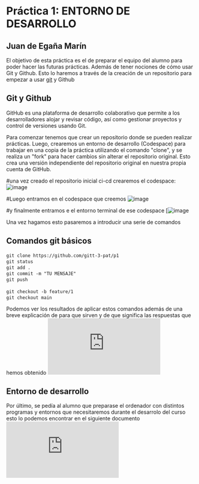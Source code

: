 # Práctica 1: ENTORNO DE DESARROLLO
## Juan de Egaña Marín 

El objetivo de esta práctica es el de preparar el equipo del alumno para poder hacer las futuras prácticas. Además de tener nociones de cómo usar Git y Github. Esto lo haremos a través de la creación de un repositorio para empezar a usar [git](https://git-scm.com/) y Github

## Git y Github
GitHub es una plataforma de desarrollo colaborativo que permite a los desarrolladores alojar y revisar código, así como gestionar proyectos y control de versiones usando Git.

Para comenzar tenemos que crear un repositorio donde se pueden realizar prácticas. Luego, crearemos un entorno de desarrollo (Codespace) para trabajar en una copia de la práctica utilizando el comando "clone", y se realiza un "fork" para hacer cambios sin alterar el repositorio original. Esto crea una versión independiente del repositorio original en nuestra propia cuenta de GitHub.

#una vez creado el repositorio inicial ci-cd crearemos el codespace: 
![image](https://github.com/Juanegana/p1-fork/assets/157055350/d016dac4-3cad-4362-810b-54a661ea15fd)

#Luego entramos en el codespace que creemos
![image](https://github.com/Juanegana/p1-fork/assets/157055350/04561784-d7dc-49b1-92a9-dd67c436dc88)

#y finalmente entramos e el entorno terminal de ese codespace
[![image](https://github.com/Juanegana/p1-fork/assets/157055350/a16eb13c-fe61-45f8-b5c3-8bd31088f363)

Una vez hagamos esto pasaremos a introducir una serie de comandos 

## Comandos git básicos

```
git clone https://github.com/gitt-3-pat/p1
git status
git add .
git commit -m "TU MENSAJE"
git push

git checkout -b feature/1
git checkout main
```

Podemos ver los resultados de aplicar estos comandos además de una breve explicación de para que sirven y de que significa las respuestas que hemos obtenido ![documento_comando_git](https://github.com/Juanegana/p1-fork/blob/main/documentos/Git.pdf)

## Entorno de desarrollo
Por último, se pedía al alumno que preparase el ordenador con distintos programas y entornos que necesitaremos durante el desarrolo del curso esto lo podemos encontrar en el siguiente documento ![documento_entorno](https://github.com/Juanegana/p1-fork/blob/main/documentos/Entorno.pdf)

